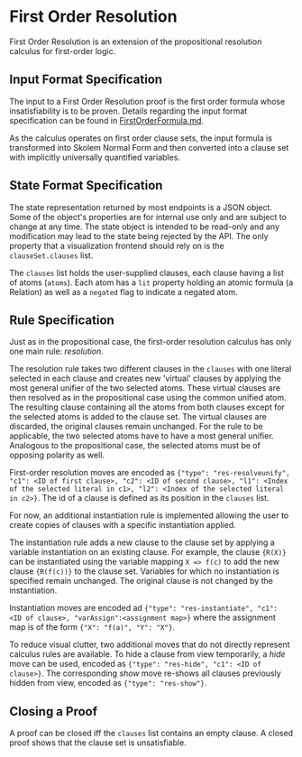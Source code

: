 # First Order Resolution

First Order Resolution is an extension of the propositional resolution calculus for first-order logic.

## Input Format Specification

The input to a First Order Resolution proof is the first order formula whose insatisfiability is to be proven. Details regarding the input format specification can be found in [FirstOrderFormula.md](./FirstOrderFormula.md).  

As the calculus operates on first order clause sets, the input formula is transformed into Skolem Normal Form and then converted into a clause set with implicitly universally quantified variables.

## State Format Specification

The state representation returned by most endpoints is a JSON object. Some of the object's properties are for internal use only and are subject to change at any time. The state object is intended to be read-only and any modification may lead to the state being rejected by the API. The only property that a visualization frontend should rely on is the `clauseSet.clauses` list.

The `clauses` list holds the user-supplied clauses, each clause having a list of atoms (`atoms`). Each atom has a `lit` property holding an atomic formula (a Relation) as well as a `negated` flag to indicate a negated atom.

## Rule Specification

Just as in the propositional case, the first-order resolution calculus has only one main rule: _resolution_.

The resolution rule takes two different clauses in the `clauses` with one literal selected in each clause and creates new 'virtual' clauses by applying the most general unifier of the two selected atoms. These virtual clauses are then resolved as in the propositional case using the common unified atom. The resulting clause containing all the atoms from both clauses except for the selected atoms is added to the clause set. The virtual clauses are discarded, the original clauses remain unchanged. For the rule to be applicable, the two selected atoms have to have a most general unifier. Analogous to the propositional case, the selected atoms must be of opposing polarity as well.

First-order resolution moves are encoded as `{"type": "res-resolveunify", "c1": <ID of first clause>, "c2": <ID of second clause>, "l1": <Index of the selected literal in c1>, "l2": <Index of the selected literal in c2>}`. The id of a clause is defined as its position in the `clauses` list.

For now, an additional instantiation rule is implemented allowing the user to create copies of clauses with a specific instantiation applied.  

The instantiation rule adds a new clause to the clause set by applying a variable instantiation on an existing clause. For example, the clause `{R(X)}` can be instantiated using the variable mapping `X => f(c)` to add the new clause `{R(f(c))}` to the clause set. Variables for which no instantiation is specified remain unchanged. The original clause is not changed by the instantiation.  

Instantiation moves are encoded ad `{"type": "res-instantiate", "c1": <ID of clause>, "varAssign":<assignment map>}` where the assignment map is of the form `{"X": "f(a)", "Y": "X"}`.  

To reduce visual clutter, two additional moves that do not directly represent calculus rules are available. To hide a clause from view temporarily, a _hide_ move can be used, encoded as `{"type": "res-hide", "c1": <ID of clause>}`. The corresponding _show_ move re-shows all clauses previously hidden from view, encoded as `{"type": "res-show"}`.

## Closing a Proof

A proof can be closed iff the `clauses` list contains an empty clause. A closed proof shows that the clause set is unsatisfiable.
